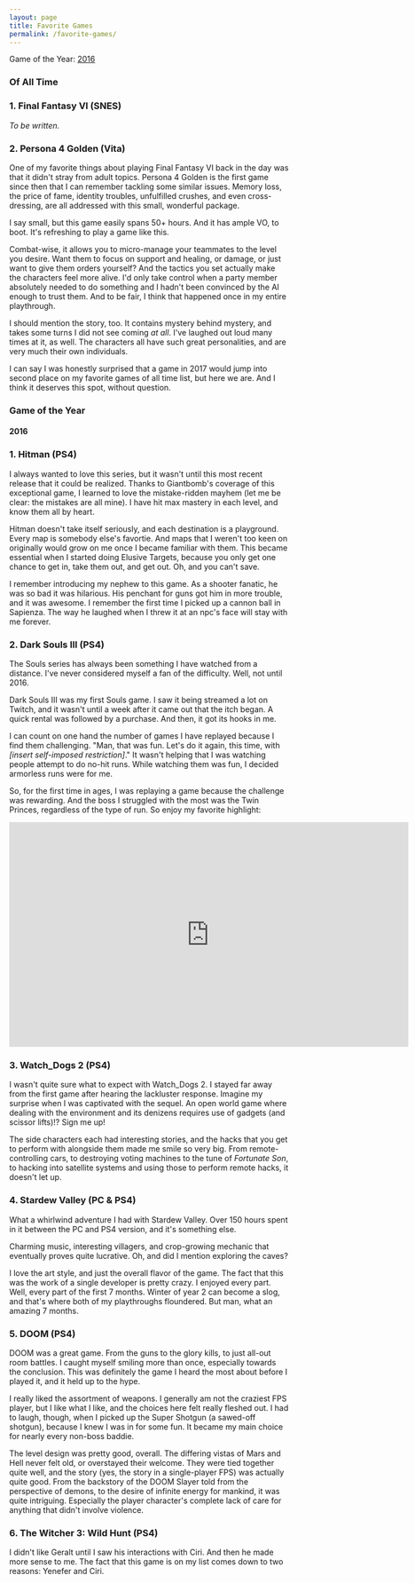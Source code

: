 ```yaml
---
layout: page
title: Favorite Games
permalink: /favorite-games/
---
```


Game of the Year: [2016][goty-2016]

### Of All Time

### 1. Final Fantasy VI (SNES)

_To be written._

### 2. Persona 4 Golden (Vita)

One of my favorite things about playing Final Fantasy VI back in the day was that
it didn't stray from adult topics. Persona 4 Golden is the first game since then
that I can remember tackling some similar issues. Memory loss, the price of fame,
identity troubles, unfulfilled crushes, and even cross-dressing, are all addressed
with this small, wonderful package.

I say small, but this game easily spans 50+ hours. And it has ample VO, to boot.
It's refreshing to play a game like this.

Combat-wise, it allows you to micro-manage your teammates to the level you desire.
Want them to focus on support and healing, or damage, or just want to give them
orders yourself? And the tactics you set actually make the characters feel more
alive. I'd only take control when a party member absolutely needed to do something
and I hadn't been convinced by the AI enough to trust them. And to be fair, I
think that happened once in my entire playthrough.

I should mention the story, too. It contains mystery behind mystery, and takes
some turns I did not see coming _at all_. I've laughed out loud many times at it,
as well. The characters all have such great personalities, and are very much their
own individuals.

I can say I was honestly surprised that a game in 2017 would jump into second place
on my favorite games of all time list, but here we are. And I think it deserves
this spot, without question.

### Game of the Year

<a name='goty-2016'></a>

#### 2016

### 1. Hitman (PS4)

I always wanted to love this series, but it wasn't until this most recent release
that it could be realized. Thanks to Giantbomb's coverage of this exceptional
game, I learned to love the mistake-ridden mayhem (let me be clear: the mistakes
are all mine). I have hit max mastery in each level, and know them all by heart.

Hitman doesn't take itself seriously, and each destination is a playground. Every
map is somebody else's favortie. And maps that I weren't too keen on originally
would grow on me once I became familiar with them. This became essential when I
started doing Elusive Targets, because you only get one chance to get in, take
them out, and get out. Oh, and you can't save.

I remember introducing my nephew to this game. As a shooter fanatic, he was so bad
it was hilarious. His penchant for guns got him in more trouble, and it was
awesome. I remember the first time I picked up a cannon ball in Sapienza. The way
he laughed when I threw it at an npc's face will stay with me forever.

### 2. Dark Souls III (PS4)

The Souls series has always been something I have watched from a distance. I've
never considered myself a fan of the difficulty. Well, not until 2016.

Dark Souls III was my first Souls game. I saw it being streamed a lot on Twitch,
and it wasn't until a week after it came out that the itch began. A quick rental
was followed by a purchase. And then, it got its hooks in me.

I can count on one hand the number of games I have replayed because I find them
challenging. "Man, that was fun. Let's do it again, this time, with _[insert
self-imposed restriction]_." It wasn't helping that I was watching people attempt
to do no-hit runs. While watching them was fun, I decided armorless runs were for
me. 

So, for the first time in ages, I was replaying a game because the challenge was
rewarding. And the boss I struggled with the most was the Twin Princes, regardless
of the type of run. So enjoy my favorite highlight:

<iframe width="720" height="405" src="https://www.youtube.com/embed/DwwKBSCZ8C0" frameborder="0" allowfullscreen></iframe>

### 3. Watch_Dogs 2 (PS4)

I wasn't quite sure what to expect with Watch_Dogs 2. I stayed far away from the
first game after hearing the lackluster response. Imagine my surprise when I was
captivated with the sequel. An open world game where dealing with the environment
and its denizens requires use of gadgets (and scissor lifts)!? Sign me up!

The side characters each had interesting stories, and the hacks that you get to
perform with alongside them made me smile so very big. From remote-controlling cars,
to destroying voting machines to the tune of _Fortunate Son_, to hacking into
satellite systems and using those to perform remote hacks, it doesn't let up.

### 4. Stardew Valley (PC & PS4)

What a whirlwind adventure I had with Stardew Valley. Over 150 hours spent in it
between the PC and PS4 version, and it's something else.

Charming music, interesting villagers, and crop-growing mechanic that eventually
proves quite lucrative. Oh, and did I mention exploring the caves?

I love the art style, and just the overall flavor of the game. The fact that this
was the work of a single developer is pretty crazy. I enjoyed every part. Well,
every part of the first 7 months. Winter of year 2 can become a slog, and that's
where both of my playthroughs floundered. But man, what an amazing 7 months.

### 5. DOOM (PS4)

DOOM was a great game. From the guns to the glory kills, to just all-out room
battles. I caught myself smiling more than once, especially towards the conclusion.
This was definitely the game I heard the most about before I played it, and it
held up to the hype.

I really liked the assortment of weapons. I generally am not the craziest FPS
player, but I like what I like, and the choices here felt really fleshed out. I
had to laugh, though, when I picked up the Super Shotgun (a sawed-off shotgun),
because I knew I was in for some fun. It became my main choice for nearly every
non-boss baddie.

The level design was pretty good, overall. The differing vistas of Mars and Hell
never felt old, or overstayed their welcome. They were tied together quite well,
and the story (yes, the story in a single-player FPS) was actually quite good.
From the backstory of the DOOM Slayer told from the perspective of demons, to the
desire of infinite energy for mankind, it was quite intriguing. Especially the
player character's complete lack of care for anything that didn't involve violence.

### 6. The Witcher 3: Wild Hunt (PS4)

I didn't like Geralt until I saw his interactions with Ciri. And then he made more
sense to me. The fact that this game is on my list comes down to two reasons:
Yenefer and Ciri.

[goty-2016]: #goty-2016
